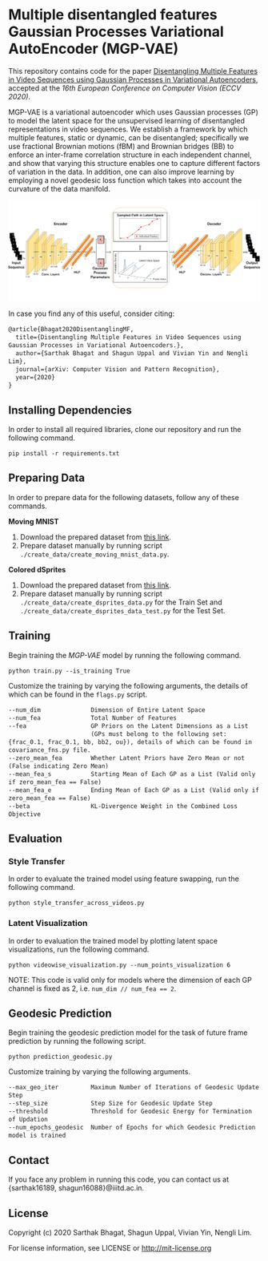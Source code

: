 # Multiple disentangled features Gaussian Processes Variational AutoEncoder (MGP-VAE)

This repository contains code for the paper <a href="https://arxiv.org/abs/2001.02408">Disentangling Multiple Features in Video Sequences using Gaussian Processes in Variational Autoencoders</a>, accepted at the <i>16th European Conference on Computer Vision (ECCV 2020)</i>.

MGP-VAE is a variational autoencoder which uses Gaussian processes (GP) to model the latent space for the unsupervised learning of disentangled representations in video sequences. We establish a framework by which multiple features, static or dynamic, can be disentangled; specifically we use fractional Brownian motions (fBM) and Brownian bridges (BB) to enforce an inter-frame correlation structure in each independent channel, and show that varying this structure enables one to capture different factors of variation in the data. In addition, one can also improve learning by employing a novel geodesic loss function which takes into account the curvature of the data manifold. 

![MGP-VAE Network Architecture](Network.png)

In case you find any of this useful, consider citing:

```
@article{Bhagat2020DisentanglingMF,
  title={Disentangling Multiple Features in Video Sequences using Gaussian Processes in Variational Autoencoders.},
  author={Sarthak Bhagat and Shagun Uppal and Vivian Yin and Nengli Lim},
  journal={arXiv: Computer Vision and Pattern Recognition},
  year={2020}
}
```

## Installing Dependencies

In order to install all required libraries, clone our repository and run the following command.

```
pip install -r requirements.txt
```

## Preparing Data

In order to prepare data for the following datasets, follow any of these commands.

<b>Moving MNIST</b>
1. Download the prepared dataset from <a href="https://drive.google.com/file/d/1JAIpbRPqjbGyUltVbKnKYIxq8ig_aYfX/view?usp=sharing">this link</a>.
2. Prepare dataset manually by running script `./create_data/create_moving_mnist_data.py`.

<b> Colored dSprites</b>
1. Download the prepared dataset from <a href="https://drive.google.com/drive/folders/1rUyCR_fKfd1NnOJOKhEJlZWW4PIEh9Lw?usp=sharing">this link</a>.
2. Prepare dataset manually by running script `./create_data/create_dsprites_data.py` for the Train Set and `./create_data/create_dsprites_data_test.py` for the Test Set.

## Training

Begin training the <i>MGP-VAE</i> model by running the following command.

```
python train.py --is_training True
```

Customize the training by varying the following arguments, the details of which can be found in the `flags.py` script.

```
--num_dim              Dimension of Entire Latent Space
--num_fea              Total Number of Features
--fea                  GP Priors on the Latent Dimensions as a List 
                       (GPs must belong to the following set: {frac_0.1, frac_0.1, bb, bb2, ou}), details of which can be found in covariance_fns.py file.
--zero_mean_fea        Whether Latent Priors have Zero Mean or not (False indicating Zero Mean)
--mean_fea_s           Starting Mean of Each GP as a List (Valid only if zero_mean_fea == False)
--mean_fea_e           Ending Mean of Each GP as a List (Valid only if zero_mean_fea == False)
--beta                 KL-Divergence Weight in the Combined Loss Objective
```

## Evaluation

### Style Transfer

In order to evaluate the trained model using feature swapping, run the following command.

```
python style_transfer_across_videos.py
```

### Latent Visualization

In order to evaluation the trained model by plotting latent space visualizations, run the following command.

```
python videowise_visualization.py --num_points_visualization 6
```

NOTE: This code is valid only for models where the dimension of each GP channel is fixed as 2, i.e. `num_dim // num_fea == 2`.

## Geodesic Prediction 

Begin training the geodesic prediction model for the task of future frame prediction by running the following script.

```
python prediction_geodesic.py 
```

Customize training by varying the following arguments.
```
--max_geo_iter         Maximum Number of Iterations of Geodesic Update Step
--step_size            Step Size for Geodesic Update Step
--threshold            Threshold for Geodesic Energy for Termination of Updation
--num_epochs_geodesic  Number of Epochs for which Geodesic Prediction model is trained
```

## Contact
If you face any problem in running this code, you can contact us at {sarthak16189, shagun16088}@iiitd.ac.in.

## License
Copyright (c) 2020 Sarthak Bhagat, Shagun Uppal, Vivian Yin, Nengli Lim.

For license information, see LICENSE or http://mit-license.org

